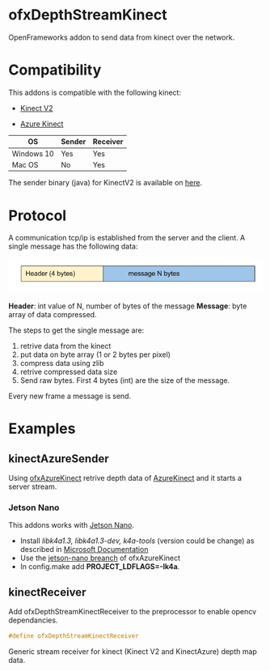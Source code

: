 # ofxDepthStreamKinect

OpenFrameworks addon to send data from kinect over the network.

# Compatibility

This addons is compatible with the following kinect:

- [Kinect V2](https://developer.microsoft.com/en-us/windows/kinect/) 

- [Azure Kinect](https://azure.microsoft.com/en-gb/services/kinect-dk/)


|  OS        | Sender | Receiver |
|------------|--------|----------|
| Windows 10 | Yes    | Yes      |
| Mac OS     | No     | Yes      |

The sender binary (java) for KinectV2 is available on [here](https://drive.google.com/file/d/1G8OlAO5aRGtnPxaKppEEuxYKKH0UME4D/view?usp=sharing).

# Protocol

A communication tcp/ip is established from the server and the client. A single message has the following data:

![alt text](docs/messageFrame.png)

**Header**: int value of N, number of bytes of the message
**Message**: byte array of data compressed.

The steps to get the single message are:

1) retrive data from the kinect
2) put data on byte array (1 or 2 bytes per pixel)
3) compress data using zlib
4) retrive compressed data size
5) Send raw bytes. First 4 bytes (int) are the size of the message.

Every new frame a message is send.


# Examples

## kinectAzureSender

Using [ofxAzureKinect](https://github.com/fusefactory/ofxAzureKinect/tree/develop) retrive depth data of [AzureKinect](https://docs.microsoft.com/en-us/azure/kinect-dk/) and it starts a server stream.

### Jetson Nano

This addons works with [Jetson Nano](https://www.nvidia.com/it-it/autonomous-machines/embedded-systems/jetson-nano/). 

- Install *libk4a1.3, libk4a1.3-dev, k4a-tools* (version could be change) as described in [Microsoft Documentation](https://docs.microsoft.com/it-it/azure/kinect-dk/sensor-sdk-download)
- Use the [jetson-nano breanch](https://github.com/fusefactory/ofxAzureKinect/tree/jetson-nano) of ofxAzureKinect
- In config.make add **PROJECT_LDFLAGS=-lk4a**.


## kinectReceiver

Add ofxDepthStreamKinectReceiver to the preprocessor to enable opencv dependancies.

```c++
#define ofxDepthStreamKinectReceiver
```

Generic stream receiver for kinect (Kinect V2 and KinectAzure) depth map data.